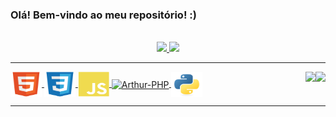 ### Olá! Bem-vindo ao meu repositório! :) 
<br>
<div align="center">
  <a href="https://github.com/ArthurCorrea">
  <img height="180em" src="https://github-readme-stats.vercel.app/api?username=ArthurCorrea&show_icons=true&theme=tokyonight&include_all_commits=true&count_private=true"/>
  <img height="180em" src="https://github-readme-stats.vercel.app/api/top-langs/?username=ArthurCorrea&layout=compact&langs_count=7&theme=tokyonight"/>
</div>

<hr>  
  
<div style="display: inline_block">
  
  <img align="center" alt="Arthur-HTML" height="40" width="50" margin="100" src="https://raw.githubusercontent.com/devicons/devicon/master/icons/html5/html5-original.svg">
  <img align="center" alt="Arthur-CSS" height="40" width="50" src="https://raw.githubusercontent.com/devicons/devicon/master/icons/css3/css3-original.svg">
  <img align="center" alt="Arthur-Js" height="40" width="50" border-radius="10" src="https://raw.githubusercontent.com/devicons/devicon/master/icons/javascript/javascript-plain.svg">
  <img align="center" alt="Arthur-PHP" height="40" width="50" src="https://cdn.jsdelivr.net/gh/devicons/devicon/icons/php/php-original.svg" />
  <img align="center" alt="Arthur-Python" height="40" width="50" src="https://raw.githubusercontent.com/devicons/devicon/master/icons/python/python-original.svg">  
  <a href="https://instagram.com/arthur_correaslk" target="_blank"><img align="right" src="https://img.shields.io/badge/Instagram-E4405F?style=for-the-badge&logo=instagram&logoColor=white"/>
  <a href="https://linkedin.com/in/arthur-corrêa-626b04187" ><img align="right" src="https://img.shields.io/badge/LinkedIn-0077B5?style=for-the-badge&logo=linkedin&logoColor=white"/></a>
 
</div>  
  
<hr>  
  
<!--  
<div> 
  <a href="https://instagram.com/arthur_correaslk" target="_blank"><img src="https://img.icons8.com/fluency/50/000000/instagram-new.png"/></a>
  <a href="https://linkedin.com/in/arthur-corrêa-626b04187" ><img src="https://img.icons8.com/color/48/000000/linkedin.png"/></a>
  </a>
 </div>
-->
 

